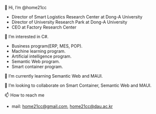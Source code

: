 👋 Hi, I’m @home21cc
  - Director of Smart Logistics Research Center at Dong-A University
  - Director of University Research Park at Dong-A University
  - CEO at Factory Research Center
  
👀 I’m interested in C#.
  - Business program(ERP, MES, POP).
  - Machine learning program.
  - Artificial intelligence program.
  - Semantic Web program.
  - Smart container program.
  
🌱 I’m currently learning Semantic Web and MAUI.

💞️ I’m looking to collaborate on Smart Container, Semantic Web and MAUI.

📫 How to reach me
  - mail: home21cc@gmail.com, home21cc@dau.ac.kr
